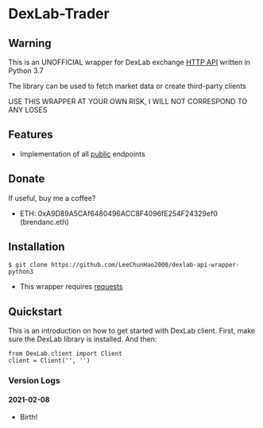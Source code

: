 # DexLab-Trader

## Warning

This is an UNOFFICIAL wrapper for DexLab exchange [HTTP API](https://docs.dexlab.space/api-documentation/rest-api) written in Python 3.7

The library can be used to fetch market data or create third-party clients

USE THIS WRAPPER AT YOUR OWN RISK, I WILL NOT CORRESPOND TO ANY LOSES

## Features

- Implementation of all [public](#) endpoints

## Donate

If useful, buy me a coffee?

- ETH: 0xA9D89A5CAf6480496ACC8F4096fE254F24329ef0 (brendanc.eth)

## Installation

    $ git clone https://github.com/LeeChunHao2000/dexlab-api-wrapper-python3

 - This wrapper requires [requests](https://github.com/psf/requests)

 ## Quickstart

This is an introduction on how to get started with DexLab client. First, make sure the DexLab library is installed.
And then:

    from DexLab.client import Client
    client = Client('', '')

### Version Logs
#### 2021-02-08

 - Birth!